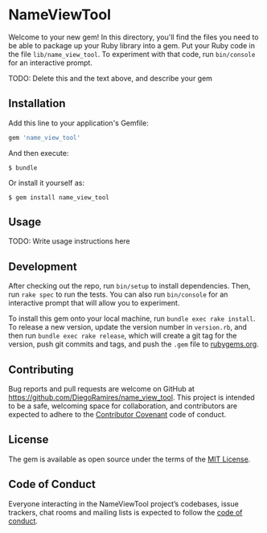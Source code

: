 # NameViewTool

Welcome to your new gem! In this directory, you'll find the files you need to be able to package up your Ruby library into a gem. Put your Ruby code in the file `lib/name_view_tool`. To experiment with that code, run `bin/console` for an interactive prompt.

TODO: Delete this and the text above, and describe your gem

## Installation

Add this line to your application's Gemfile:

```ruby
gem 'name_view_tool'
```

And then execute:

    $ bundle

Or install it yourself as:

    $ gem install name_view_tool

## Usage

TODO: Write usage instructions here

## Development

After checking out the repo, run `bin/setup` to install dependencies. Then, run `rake spec` to run the tests. You can also run `bin/console` for an interactive prompt that will allow you to experiment.

To install this gem onto your local machine, run `bundle exec rake install`. To release a new version, update the version number in `version.rb`, and then run `bundle exec rake release`, which will create a git tag for the version, push git commits and tags, and push the `.gem` file to [rubygems.org](https://rubygems.org).

## Contributing

Bug reports and pull requests are welcome on GitHub at https://github.com/DiegoRamires/name_view_tool. This project is intended to be a safe, welcoming space for collaboration, and contributors are expected to adhere to the [Contributor Covenant](http://contributor-covenant.org) code of conduct.

## License

The gem is available as open source under the terms of the [MIT License](https://opensource.org/licenses/MIT).

## Code of Conduct

Everyone interacting in the NameViewTool project’s codebases, issue trackers, chat rooms and mailing lists is expected to follow the [code of conduct](https://github.com/DiegoRamires/name_view_tool/blob/master/CODE_OF_CONDUCT.md).
